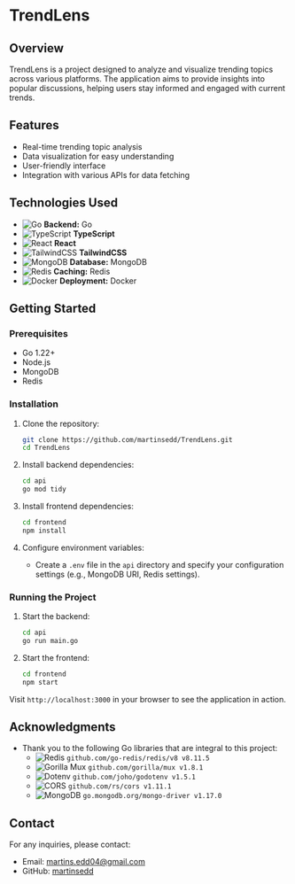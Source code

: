 # TrendLens

## Overview
TrendLens is a project designed to analyze and visualize trending topics across various platforms. The application aims to provide insights into popular discussions, helping users stay informed and engaged with current trends.

## Features
- Real-time trending topic analysis
- Data visualization for easy understanding
- User-friendly interface
- Integration with various APIs for data fetching

## Technologies Used
- ![Go](https://img.icons8.com/color/48/000000/golang.png) **Backend:** Go
- ![TypeScript](https://img.icons8.com/color/48/000000/typescript.png) **TypeScript**
- ![React](https://img.icons8.com/color/48/000000/react-native.png) **React**
- ![TailwindCSS](https://img.icons8.com/color/48/000000/tailwindcss.png) **TailwindCSS**
- ![MongoDB](https://img.icons8.com/color/48/000000/mongodb.png) **Database:** MongoDB
- ![Redis](https://img.icons8.com/color/48/000000/redis.png) **Caching:** Redis
- ![Docker](https://img.icons8.com/color/48/000000/docker.png) **Deployment:** Docker


## Getting Started

### Prerequisites
- Go 1.22+
- Node.js
- MongoDB
- Redis

### Installation

1. Clone the repository:
   ```bash
   git clone https://github.com/martinsedd/TrendLens.git
   cd TrendLens
   ```

2. Install backend dependencies:
   ```bash
   cd api
   go mod tidy
   ```

3. Install frontend dependencies:
   ```bash
   cd frontend
   npm install
   ```

4. Configure environment variables:
    - Create a `.env` file in the `api` directory and specify your configuration settings (e.g., MongoDB URI, Redis settings).

### Running the Project

1. Start the backend:
   ```bash
   cd api
   go run main.go
   ```

2. Start the frontend:
   ```bash
   cd frontend
   npm start
   ```

Visit `http://localhost:3000` in your browser to see the application in action.


## Acknowledgments
- Thank you to the following Go libraries that are integral to this project:
   - ![Redis](https://img.icons8.com/color/48/000000/redis.png) `github.com/go-redis/redis/v8 v8.11.5`
   - ![Gorilla Mux](https://img.icons8.com/color/48/000000/gorilla.png) `github.com/gorilla/mux v1.8.1`
   - ![Dotenv](https://img.icons8.com/color/48/000000/environment.png) `github.com/joho/godotenv v1.5.1`
   - ![CORS](https://img.icons8.com/color/48/000000/cors.png) `github.com/rs/cors v1.11.1`
   - ![MongoDB](https://img.icons8.com/color/48/000000/mongodb.png) `go.mongodb.org/mongo-driver v1.17.0`

## Contact
For any inquiries, please contact:
- Email: martins.edd04@gmail.com
- GitHub: [martinsedd](https://github.com/martinsedd)
